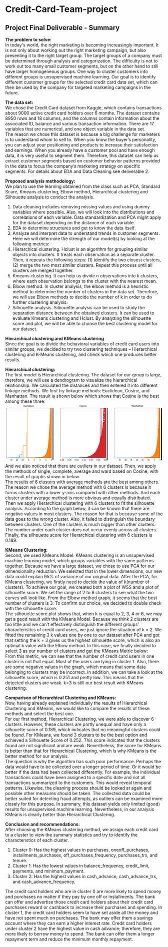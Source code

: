 # Credit-Card-Team-project<br/>
## Project Final Deliverable - Summary<br/>

**The problem to solve:**<br/>
In today's world, the right marketing is becoming increasingly important. It is not only about working out the right marketing campaign, but also presenting it to the right target group. The target groups of a company must be determined through analysis and categorization. The difficulty is not to work out too many small customer segments, but on the other hand to still have larger homogeneous groups. One way to cluster customers into different groups is unsupervised machine learning. Our goal is to identify different customer groups for the selected credit card data set, which can then be used by the company for targeted marketing campaigns in the future.<br/>

**The data set:**<br/>
We chose the Credit Card dataset from Kaggle, which contains transactions about 9000 active credit card holders over 6 months. The dataset contains 8950 rows and 18 columns, and the columns contain information about the associated ID, balance and various transaction information. There are 17 variables that are numerical, and one object variable in the data set.<br/>
The reason we chose this dataset is because a big challenge for marketers is to understand whom to sell to. When you know the buyer’s personality, you can adjust your positioning and products to increase their satisfaction and earnings. When you already have a customer pool and have enough data, it is very useful to segment them. Therefore, this dataset can help us extract customer segments based on customer behavior patterns provided in the data to focus the company’s marketing strategy on specific segments. For details about EDA and Data Cleaning see deliverable 2.<br/>

**Proposed analysis methodology:**<br/>
We plan to use the learning obtained from the class such as PCA, Standard Scare, Kmeans clustering, Elbow method, Hierarchical clustering and Silhouette analysis  to conduct the analysis.<br/>
1. Data cleaning includes removing missing values and using dummy variables where possible. Also, we will look into the distributions and correlations of each variable. Data standardization and PCA might apply for the dataset depending on the distance of each variable.
2. EDA to determine structures and get to know the data itself.
3. Analyze and interpret data to understand trends in customer segments. Here we will determine the strength of our model(s) by looking at the following metrics:
  1. Hierarchical clustering. Hclust is an algorithm for grouping similar objects into clusters. It treats each observation as a separate cluster. Then, it repeats the following steps: (1) identify the two closest clusters, (2) merge the two most similar clusters. Repeat this process until all clusters are merged together.
  2. Kmeans clustering. It can help us divide n observations into k clusters, where each observation belongs to the cluster with the nearest mean. 
  3. Elbow method. In cluster analysis, the elbow method is a heuristic method to determine the number of clusters in the data set. Therefore, we will use Elbow methods to decide the number of k in order to do further clustering analysis.
  4. Silhouette analysis. Silhouette analysis can be used to study the separation distance between the obtained clusters. It can be used to evaluate Kmeans clustering and Hclust. By analyzing the silhouette score and plot, we will be able to choose the best clustering model for our dataset.<br/>

**Hierarchical clustering and KMeans clustering**<br/>
Since the goal is to divide the behavioral variables of credit card users into similar groups, we decided to try two clustering techniques – Hierarchical clustering and K-Means clustering, and check which one produces better results.

**Hierarchical clustering:**<br/>
The first model is Hierarchical clustering. The dataset for our group is large, therefore, we will use a dendrogram to visualize the hierarchical relationship. We calculated the distances and then entered it into different linkage methods. We first try linkage methods: Euclidean, Cosine, and Manhattan. The result is shown below which shows that Cosine is the best among these three. <br/>
![linkage methods](https://github.com/PDemacker/BA820-Credit-Card-Project/blob/main/pic1.png)<br/>
And we also noticed that there are outliers in our dataset. Then, we apply the methods of single, complete, average and ward based on Cosine, with the result of graphs shown in below.<br/>
The results of 6 clusters with average methods are the best among others. The reason we chose the average method with 6 clusters is because it forms clusters with a lower y-axis compared with other methods. And each cluster under average method is more obvious and equally distributed.<br/>
Then we apply Hierarchical clustering with 6 clusters to fit the silhouette analysis. According to the graph below, it can be known that there are negative values in most clusters. The reason for that is because some of the data goes to the wrong cluster. Also, it failed to distinguish the boundary between clusters. One of the clusters is much bigger than other clusters. The number under each cluster does not occur evenly across all clusters. Finally, the silhouette score for Hierarchical clustering with 6 clusters is 0.189.<br/>

**KMeans Clustering:**<br/> 
Second, we used KMeans Model. KMeans clustering is an unsupervised machine learning model, which groups variables with the same patterns together. Because we have a large dataset, we chose to use PCA for our dimensionality reduction. We selected that in the lower dimensions, our new data could explain 95% of variance of our original data. After the PCA, for KMeans clustering, we firstly need to decide the value of k(number of clusters). To achieve our goal, we created both a plot of WSS and a plot of silhouette score. We set the range of 2 to 8 clusters to see what the two curves will look like. From the Elbow method graph, it seems that the best number of clusters is 3.  To confirm our choice, we decided to double check with the silhouette score.<br/> 
The silhouette score plot shows that, when k is equal to 2, 3, 4 or 6, we may get a good result with the KMeans Model. Because we think 2 clusters are too little and we can’t effectively distinguish the different groups’ characteristics of credit card users, we just ignore the situation of k = 2. We fitted the remaining 3 k values one by one to our dataset after PCA and got that setting the k = 3 gives us the highest silhouette score, which is also an optimal k value with the Elbow method. In this case, we finally decided to select 3 as our number of clusters and get the KMeans Metric  below:<br/>
From this metric, we can see that the number of credit card users in one cluster is not that equal. Most of the users are lying in cluster 1. Also, there are some negative values in the graph, which means that some data belonging to clusters may be incorrect. In addition, we can take a look at the silhouette score, which is 0.251 and pretty low. This means that the detected clusters are weak. k=3 is still our best result with KMeans clustering.<br/> 

**Comparison of Hierarchical Clustering and KMeans:**<br/>
Now, having already explained individually the results of Hierarchical Clustering and KMeans, we would like to compare the results of these methods and select the best one.<br/> 
For our first method, Hierarchical Clustering, we were able to discover 6 clusters. However, these clusters are partly unequal and have only a silhouette score of 0.189, which indicates that no meaningful clusters could be found. For KMeans, we found 3 clusters to be the best option and achieved a Silhouette Score of 0.252. This score indicates that the clusters found are not significant and are weak. Nevertheless, the score for KMeans is better than that for Hierarchical Clustering, which is why KMeans is the better method for our analysis.<br/> 
The question is why the algorithm has such poor performance. Perhaps the data would have to be collected over a longer period of time. Or it would be better if the data had been collected differently. For example, the individual transactions could have been assigned to a specific date and not all transactions summarized to the customers. This would reveal temporal patterns. Likewise, the cleaning process should be looked at again and possible other measures should be taken. The collected data could be better suited for detecting fraud attempts, as outliers can be examined more closely for this purpose. In summary, this dataset yields only limited (good) results for unsupervised machine learning. Nevertheless, in our analysis KMeans is clearly better than Hierarchical Clustering. 

**Conclusion and recommendations:**<br/>
After choosing the KMeans clustering method, we assign each credit card to a cluster to view the summary statistics and try to identify the characteristics of each cluster.<br/>
1. Cluster 0: Has the highest values in purchases, oneoff_purchases, installments_purchases, off_purchases_frequency, purchases_trx, and tenure.
2. Cluster 1: Has the lowest values in balance_frequency, credit_limit, payments, and minimum_payment. 
3. Cluster 2: Has the highest values in cash_advance, cash_advance_trx, and cash_advance_frequency.<br/>

The credit card holders who are in cluster 0 are more likely to spend money and purchases no matter if they pay by one off or installments. The bank can offer and advertise those credit card holders about their credit card purchases reward or cashback to increase their purchases and spending.  In cluster 1, the credit card holders seem to have set aside all the money and have not spent much on purchases. The bank may offer them a savings account where they can earn a higher interest rate. Credit card holders under cluster 2 have the highest value in cash advance; therefore, they are more likely to borrow money to spend. The bank can offer them a longer repayment term and reduce the minimum monthly repayment.

